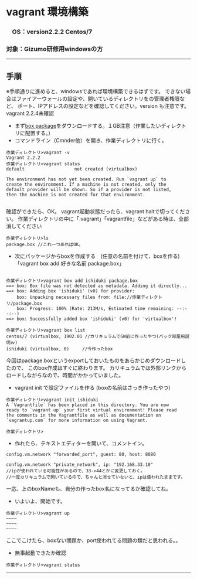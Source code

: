 # vagrant 環境構築
### 　OS：version2.2.2 Centos/7 
### 対象：Gizumo研修用windowsの方

---

## 手順

※手順通りに進めると、windowsであれば環境構築できるはずです。
できない場合はファイアーウォールの設定や、開いているディレクトリをの管理者権限など、
ポート、IPアドレスの設定などを確認してください。version も注意です。vagrant 2.2.4未確認

- まず[box package](https://drive.google.com/open?id=18jG-eFrzcU0MtUAHnrTZULm6gJXtwC8r)をダウンロードする。１GB注意（作業したいディレクトリに配置する。）
- コマンドライン（Cmnder他）を開き、作業ディレクトリに行く。

```
作業ディレクトリ>vagrant -v
Vagrant 2.2.2
作業ディレクトリ>vagrant status
default                   not created (virtualbox)

The environment has not yet been created. Run `vagrant up` to
create the environment. If a machine is not created, only the
default provider will be shown. So if a provider is not listed,
then the machine is not created for that environment.
 
```
確認ができたら、OK。 vagrant起動状態だったら、vagrant haltで切ってください。
作業ディレクトリの中に「.vagrant」「vagrantfile」などがある時は、全部消してください
```
作業ディレクトリ>ls
package.box //これ一つあればOK。
```

- 次にパッケージからboxを作成する　(任意の名前を付けて、boxを作る)
「vagrant box add 好きな名前 package.box」

```
	
作業ディレクトリ>vagrant box add ishiduki package.box
==> box: Box file was not detected as metadata. Adding it directly...
==> box: Adding box 'ishiduki' (v0) for provider:
    box: Unpacking necessary files from: file://作業ディレクトリ/package.box
    box: Progress: 100% (Rate: 213M/s, Estimated time remaining: --:--:--)
==> box: Successfully added box 'ishiduki' (v0) for 'virtualbox'!

作業ディレクトリ>vagrant box list
centos/7 (virtualbox, 1902.01 //カリキュラムでGW前に作ったやつ(バック部屋用説明ｗ)
ishiduki (virtualbox, 0)　　　//今作ったbox

```
今回はpackage.boxというexportしておいたものをあらかじめダウンロードしたので、
このbox作成はすぐに終わります。
カリキュラムでは外部リンクからロードしながらなので、時間がかかっていました。

- vagrant init で設定ファイルを作る (boxの名前はさっき作ったやつ)

```
作業ディレクトリ>vagrant init ishiduki    
A `Vagrantfile` has been placed in this directory. You are now
ready to `vagrant up` your first virtual environment! Please read
the comments in the Vagrantfile as well as documentation on
`vagrantup.com` for more information on using Vagrant.

作業ディレクトリ>
```
- 作れたら、テキストエディターを開いて、コメントイン。
```
config.vm.network "forwarded_port", guest: 80, host: 8080

config.vm.network "private_network", ip: "192.168.33.10"
//ipが使われている可能性があるので、33->44とかに変更しておく。
//一度カリキュラムで開いているので、ちゃんと消せていないと、ipは使われたままです。
```
一応、上のboxNameも、自分の作ったbox名になってるか確認してね。

- いよいよ、開始です。

```
作業ディレクトリ>vagrant up
~~~~
~~~~
~~~~

```
ここでこけたら、boxない問題か、port使われてる問題の類だと思われる。。

- 無事起動できたか確認

```
作業ディレクトリ>vagrant status

```


---
